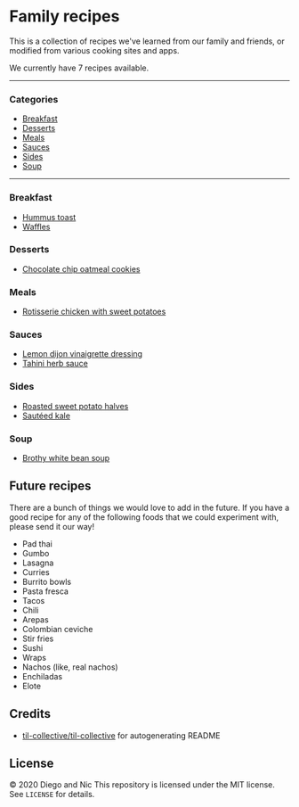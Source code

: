 # Family recipes
This is a collection of recipes we've learned from our family and friends, or modified
from various cooking sites and apps.

We currently have 7 recipes available.

---
### Categories
* [Breakfast](#breakfast)
* [Desserts](#desserts)
* [Meals](#meals)
* [Sauces](#sauces)
* [Sides](#sides)
* [Soup](#soup)

---
### Breakfast

- [Hummus toast](breakfast/hummus-toast.md)
- [Waffles](breakfast/waffles.md)

### Desserts

- [Chocolate chip oatmeal cookies](desserts/chocolate-chip-oatmeal-cookies.md)

### Meals

- [Rotisserie chicken with sweet potatoes](meals/rotisserie-chicken-sweet-potato.md)

### Sauces

- [Lemon dijon vinaigrette dressing](sauces/lemon-dijon-vinaigrette-dressing.md)
- [Tahini herb sauce](sauces/tahini-herb-sauce.md)

### Sides

- [Roasted sweet potato halves](sides/roasted-sweet-potato-halves.md)
- [Sautéed kale](sides/sauteed-kale.md)

### Soup

- [Brothy white bean soup](soup/brothy-white-bean-soup.md)

## Future recipes
There are a bunch of things we would love to add in the future. If you have a good recipe
for any of the following foods that we could experiment with, please send it our way!
- Pad thai
- Gumbo
- Lasagna
- Curries
- Burrito bowls
- Pasta fresca
- Tacos
- Chili
- Arepas
- Colombian ceviche
- Stir fries
- Sushi
- Wraps
- Nachos (like, real nachos)
- Enchiladas
- Elote

## Credits
- [til-collective/til-collective](https://github.com/til-collective/til-collective)
for autogenerating README

## License
&copy; 2020 Diego and Nic
This repository is licensed under the MIT license. See `LICENSE` for details.
